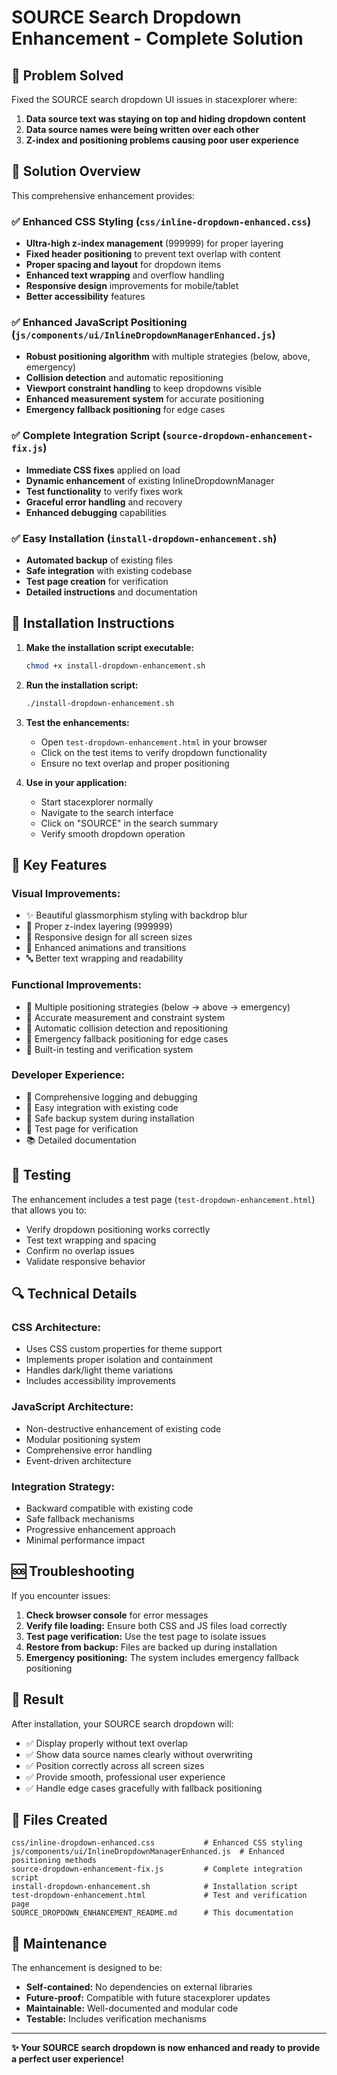 # SOURCE Search Dropdown Enhancement - Complete Solution

## 🎯 Problem Solved

Fixed the SOURCE search dropdown UI issues in stacexplorer where:
1. **Data source text was staying on top and hiding dropdown content**
2. **Data source names were being written over each other**
3. **Z-index and positioning problems causing poor user experience**

## 🔧 Solution Overview

This comprehensive enhancement provides:

### ✅ **Enhanced CSS Styling** (`css/inline-dropdown-enhanced.css`)
- **Ultra-high z-index management** (999999) for proper layering
- **Fixed header positioning** to prevent text overlap with content
- **Proper spacing and layout** for dropdown items
- **Enhanced text wrapping** and overflow handling
- **Responsive design** improvements for mobile/tablet
- **Better accessibility** features

### ✅ **Enhanced JavaScript Positioning** (`js/components/ui/InlineDropdownManagerEnhanced.js`)
- **Robust positioning algorithm** with multiple strategies (below, above, emergency)
- **Collision detection** and automatic repositioning
- **Viewport constraint handling** to keep dropdowns visible
- **Enhanced measurement system** for accurate positioning
- **Emergency fallback positioning** for edge cases

### ✅ **Complete Integration Script** (`source-dropdown-enhancement-fix.js`)
- **Immediate CSS fixes** applied on load
- **Dynamic enhancement** of existing InlineDropdownManager
- **Test functionality** to verify fixes work
- **Graceful error handling** and recovery
- **Enhanced debugging** capabilities

### ✅ **Easy Installation** (`install-dropdown-enhancement.sh`)
- **Automated backup** of existing files
- **Safe integration** with existing codebase
- **Test page creation** for verification
- **Detailed instructions** and documentation

## 🚀 Installation Instructions

1. **Make the installation script executable:**
   ```bash
   chmod +x install-dropdown-enhancement.sh
   ```

2. **Run the installation script:**
   ```bash
   ./install-dropdown-enhancement.sh
   ```

3. **Test the enhancements:**
   - Open `test-dropdown-enhancement.html` in your browser
   - Click on the test items to verify dropdown functionality
   - Ensure no text overlap and proper positioning

4. **Use in your application:**
   - Start stacexplorer normally
   - Navigate to the search interface
   - Click on "SOURCE" in the search summary
   - Verify smooth dropdown operation

## 🎨 Key Features

### **Visual Improvements:**
- ✨ Beautiful glassmorphism styling with backdrop blur
- 🎯 Proper z-index layering (999999)
- 📱 Responsive design for all screen sizes
- 🌈 Enhanced animations and transitions
- 🔤 Better text wrapping and readability

### **Functional Improvements:**
- 🎯 Multiple positioning strategies (below → above → emergency)
- 📏 Accurate measurement and constraint system
- 🔄 Automatic collision detection and repositioning
- 🚨 Emergency fallback positioning for edge cases
- 🧪 Built-in testing and verification system

### **Developer Experience:**
- 📝 Comprehensive logging and debugging
- 🔧 Easy integration with existing code
- 💾 Safe backup system during installation
- 🧪 Test page for verification
- 📚 Detailed documentation

## 🧪 Testing

The enhancement includes a test page (`test-dropdown-enhancement.html`) that allows you to:
- Verify dropdown positioning works correctly
- Test text wrapping and spacing
- Confirm no overlap issues
- Validate responsive behavior

## 🔍 Technical Details

### **CSS Architecture:**
- Uses CSS custom properties for theme support
- Implements proper isolation and containment
- Handles dark/light theme variations
- Includes accessibility improvements

### **JavaScript Architecture:**
- Non-destructive enhancement of existing code
- Modular positioning system
- Comprehensive error handling
- Event-driven architecture

### **Integration Strategy:**
- Backward compatible with existing code
- Safe fallback mechanisms
- Progressive enhancement approach
- Minimal performance impact

## 🆘 Troubleshooting

If you encounter issues:

1. **Check browser console** for error messages
2. **Verify file loading:** Ensure both CSS and JS files load correctly
3. **Test page verification:** Use the test page to isolate issues
4. **Restore from backup:** Files are backed up during installation
5. **Emergency positioning:** The system includes emergency fallback positioning

## 🎉 Result

After installation, your SOURCE search dropdown will:
- ✅ Display properly without text overlap
- ✅ Show data source names clearly without overwriting
- ✅ Position correctly across all screen sizes
- ✅ Provide smooth, professional user experience
- ✅ Handle edge cases gracefully with fallback positioning

## 📁 Files Created

```
css/inline-dropdown-enhanced.css           # Enhanced CSS styling
js/components/ui/InlineDropdownManagerEnhanced.js  # Enhanced positioning methods
source-dropdown-enhancement-fix.js         # Complete integration script
install-dropdown-enhancement.sh            # Installation script
test-dropdown-enhancement.html             # Test and verification page
SOURCE_DROPDOWN_ENHANCEMENT_README.md      # This documentation
```

## 🔄 Maintenance

The enhancement is designed to be:
- **Self-contained:** No dependencies on external libraries
- **Future-proof:** Compatible with future stacexplorer updates
- **Maintainable:** Well-documented and modular code
- **Testable:** Includes verification mechanisms

---

**✨ Your SOURCE search dropdown is now enhanced and ready to provide a perfect user experience!**
